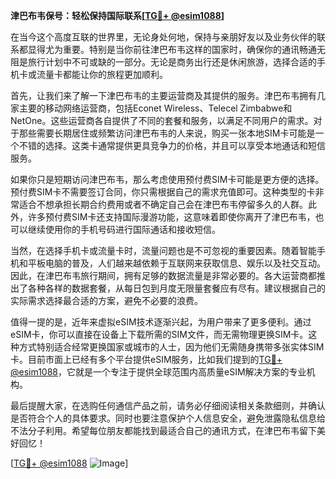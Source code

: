 **津巴布韦保号：轻松保持国际联系[[TG💪+ @esim1088](https://t.me/s/esim1088)]**

在当今这个高度互联的世界里，无论身处何地，保持与亲朋好友以及业务伙伴的联系都显得尤为重要。特别是当你前往津巴布韦这样的国家时，确保你的通讯畅通无阻是旅行计划中不可或缺的一部分。无论是商务出行还是休闲旅游，选择合适的手机卡或流量卡都能让你的旅程更加顺利。

首先，让我们来了解一下津巴布韦的主要运营商及其提供的服务。津巴布韦拥有几家主要的移动网络运营商，包括Econet Wireless、Telecel Zimbabwe和NetOne。这些运营商各自提供了不同的套餐和服务，以满足不同用户的需求。对于那些需要长期居住或频繁访问津巴布韦的人来说，购买一张本地SIM卡可能是一个不错的选择。这类卡通常提供更具竞争力的价格，并且可以享受本地通话和短信服务。

如果你只是短期访问津巴布韦，那么考虑使用预付费SIM卡可能是更方便的选择。预付费SIM卡不需要签订合同，你只需根据自己的需求充值即可。这种类型的卡非常适合不想承担长期合约费用或者不确定自己会在津巴布韦停留多久的人群。此外，许多预付费SIM卡还支持国际漫游功能，这意味着即使你离开了津巴布韦，也可以继续使用你的手机号码进行国际通话和接收短信。

当然，在选择手机卡或流量卡时，流量问题也是不可忽视的重要因素。随着智能手机和平板电脑的普及，人们越来越依赖于互联网来获取信息、娱乐以及社交互动。因此，在津巴布韦旅行期间，拥有足够的数据流量是非常必要的。各大运营商都推出了各种各样的数据套餐，从每日包到月度无限量套餐应有尽有。建议根据自己的实际需求选择最合适的方案，避免不必要的浪费。

值得一提的是，近年来虚拟eSIM技术逐渐兴起，为用户带来了更多便利。通过eSIM卡，你可以直接在设备上下载所需的SIM文件，而无需物理更换SIM卡。这种方式特别适合经常更换国家或城市的人士，因为他们无需随身携带多张实体SIM卡。目前市面上已经有多个平台提供eSIM服务，比如我们提到的[TG💪+ @esim1088](https://t.me/s/esim1088)，它就是一个专注于提供全球范围内高质量eSIM解决方案的专业机构。

最后提醒大家，在选购任何通信产品之前，请务必仔细阅读相关条款细则，并确认是否符合个人的具体要求。同时也要注意保护个人信息安全，避免泄露隐私信息给不法分子利用。希望每位朋友都能找到最适合自己的通讯方式，在津巴布韦留下美好回忆！

[[TG💪+ @esim1088](https://t.me/s/esim1088) ![Image](https://i.postimg.cc/4NQfJmqS/Snipaste-2025-05-13-00-14-12.png)]